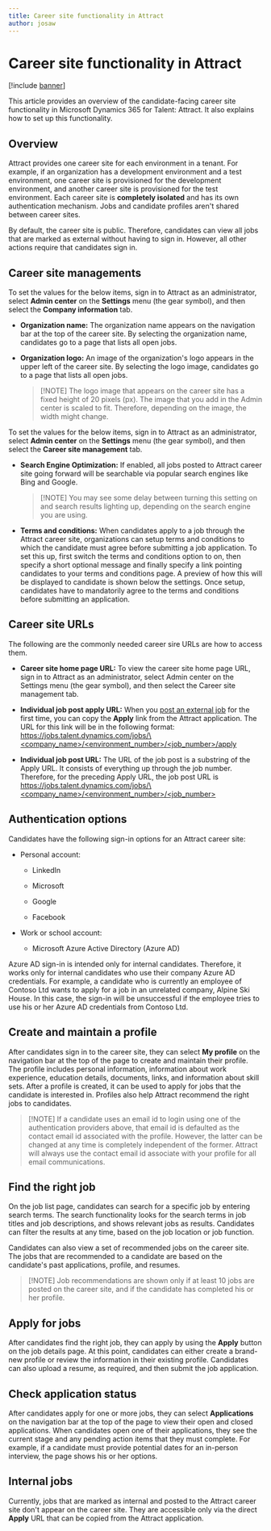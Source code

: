 ```yaml
---
title: Career site functionality in Attract
author: josaw
---
```


Career site functionality in Attract
====================================

[!include [banner](includes/banner.md)]

This article provides an overview of the candidate-facing career site
functionality in Microsoft Dynamics 365 for Talent: Attract. It also explains
how to set up this functionality.

Overview
--------

Attract provides one career site for each environment in a tenant. For example,
if an organization has a development environment and a test environment, one
career site is provisioned for the development environment, and another career
site is provisioned for the test environment. Each career site is **completely
isolated** and has its own authentication mechanism. Jobs and candidate profiles
aren't shared between career sites.

By default, the career site is public. Therefore, candidates can view all jobs
that are marked as external without having to sign in. However, all other
actions require that candidates sign in.

Career site managements
-----------------------

To set the values for the below items, sign in to Attract as an administrator,
select **Admin center** on the **Settings** menu (the gear symbol), and then
select the **Company information** tab.

-   **Organization name:** The organization name appears on the navigation bar
    at the top of the career site. By selecting the organization name,
    candidates go to a page that lists all open jobs.

-   **Organization logo:** An image of the organization's logo appears in the
    upper left of the career site. By selecting the logo image, candidates go to
    a page that lists all open jobs.

    >   [!NOTE] The logo image that appears on the career site has a fixed
    >   height of 20 pixels (px). The image that you add in the Admin center is
    >   scaled to fit. Therefore, depending on the image, the width might
    >   change.

To set the values for the below items, sign in to Attract as an administrator,
select **Admin center** on the **Settings** menu (the gear symbol), and then
select the **Career site management** tab.

-   **Search Engine Optimization:** If enabled, all jobs posted to Attract
    career site going forward will be searchable via popular search engines like
    Bing and Google.

    >   [!NOTE] You may see some delay between turning this setting on and
    >   search results lighting up, depending on the search engine you are
    >   using.

-   **Terms and conditions:** When candidates apply to a job through the Attract
    career site, organizations can setup terms and conditions to which the
    candidate must agree before submitting a job application. To set this up,
    first switch the terms and conditions option to on, then specify a short
    optional message and finally specify a link pointing candidates to your
    terms and conditions page. A preview of how this will be displayed to
    candidate is shown below the settings. Once setup, candidates have to
    mandatorily agree to the terms and conditions before submitting an
    application.

Career site URLs
----------------

The following are the commonly needed career sire URLs are how to access them.

-   **Career site home page URL:** To view the career site home page URL, sign
    in to Attract as an administrator, select Admin center on the Settings menu
    (the gear symbol), and then select the Career site management tab.

-   **Individual job post apply URL:** When you [post an external
    job](./Creating-jobs-Attract.md#postings) for the first time, you can copy
    the **Apply** link from the Attract application. The URL for this link will
    be in the following format:
    [https://jobs.talent.dynamics.com/jobs/\<company_name\>/\<environment_number\>/\<job_number\>/apply](https://jobs.talent.dynamics.com/jobs/%3ccompany_name%3e/%3cenvironment_number%3e/%3cjob_number%3e/apply)

-   **Individual job post URL:** The URL of the job post is a substring of the
    Apply URL. It consists of everything up through the job number. Therefore,
    for the preceding Apply URL, the job post URL is
    [https://jobs.talent.dynamics.com/jobs/\<company_name\>/\<environment_number\>/\<job_number\>](https://jobs.talent.dynamics.com/jobs/%3ccompany_name%3e/%3cenvironment_number%3e/%3cjob_number%3e)

Authentication options
----------------------

Candidates have the following sign-in options for an Attract career site:

-   Personal account:

    -   LinkedIn

    -   Microsoft

    -   Google

    -   Facebook

-   Work or school account:

    -   Microsoft Azure Active Directory (Azure AD)

Azure AD sign-in is intended only for internal candidates. Therefore, it works
only for internal candidates who use their company Azure AD credentials. For
example, a candidate who is currently an employee of Contoso Ltd wants to apply
for a job in an unrelated company, Alpine Ski House. In this case, the sign-in
will be unsuccessful if the employee tries to use his or her Azure AD
credentials from Contoso Ltd.

Create and maintain a profile
-----------------------------

After candidates sign in to the career site, they can select **My profile** on
the navigation bar at the top of the page to create and maintain their profile.
The profile includes personal information, information about work experience,
education details, documents, links, and information about skill sets. After a
profile is created, it can be used to apply for jobs that the candidate is
interested in. Profiles also help Attract recommend the right jobs to
candidates.

>   [!NOTE] If a candidate uses an email id to login using one of the
>   authentication providers above, that email id is defaulted as the contact
>   email id associated with the profile. However, the latter can be changed at
>   any time is completely independent of the former. Attract will always use
>   the contact email id associate with your profile for all email
>   communications.

Find the right job
------------------

On the job list page, candidates can search for a specific job by entering
search terms. The search functionality looks for the search terms in job titles
and job descriptions, and shows relevant jobs as results. Candidates can filter
the results at any time, based on the job location or job function.

Candidates can also view a set of recommended jobs on the career site. The jobs
that are recommended to a candidate are based on the candidate's past
applications, profile, and resumes.

>   [!NOTE] Job recommendations are shown only if at least 10 jobs are posted on
>   the career site, and if the candidate has completed his or her profile.

Apply for jobs
--------------

After candidates find the right job, they can apply by using the **Apply**
button on the job details page. At this point, candidates can either create a
brand-new profile or review the information in their existing profile.
Candidates can also upload a resume, as required, and then submit the job
application.

Check application status
------------------------

After candidates apply for one or more jobs, they can select **Applications** on
the navigation bar at the top of the page to view their open and closed
applications. When candidates open one of their applications, they see the
current stage and any pending action items that they must complete. For example,
if a candidate must provide potential dates for an in-person interview, the page
shows his or her options.

Internal jobs
-------------

Currently, jobs that are marked as internal and posted to the Attract career
site don't appear on the career site. They are accessible only via the direct
**Apply** URL that can be copied from the Attract application.
